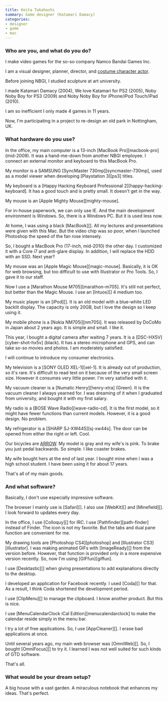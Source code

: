 ```yaml
---
title: Keita Takahashi
summary: Game designer (Katamari Damacy)
categories:
- designer
- game
- mac
---
```


### Who are you, and what do you do?

I make video games for the so-so company Namco Bandai Games Inc.

I am a visual designer, planner, director, and [costume character actor](http://www.youtube.com/watch?v=KgDWozpSF_M "Keita as Noby Noby Boy.").

Before joining NBGI, I studied sculpture at art university.

I made Katamari Damacy (2004), We love Katamari for PS2 (2005), Noby Noby Boy for PS3 (2009) and Noby Noby Boy for iPhone/iPod Touch/iPad (2010).

I am so inefficient I only made 4 games in 11 years.

Now, I'm participating in a project to re-design an old park in Nottingham, UK.

### What hardware do you use?

In the office, my main computer is a 13-inch [MacBook Pro][macbook-pro] (mid-2009). It was a hand-me-down from another NBGI employee. I connect an external monitor and keyboard to this MacBook Pro.

My monitor is a SAMSUNG [SyncMaster 730mp][syncmaster-730mp], used as a model viewer when developing [Playstation 3][ps3] titles.

My keyboard is a [Happy Hacking Keyboard Professional 2][happy-hacking-keyboard]. It has a good touch and is pretty small. It doesn't get in the way.

My mouse is an [Apple Mighty Mouse][mighty-mouse].

For in-house paperwork, we can only use IE. And the main development environment is Windows. So, there is a Windows PC. But it is used less now.

At home, I was using a black [MacBook][]. All my lectures and presentations were given with this Mac. But the video chip was so poor, when I launched Photoshop the speed of the fan rose intensely.

So, I bought a MacBook Pro (17-inch, mid-2010) the other day. I customized it with a Core i7 and anti-glare display. In addition, I will replace the HDD with an SSD. Next year?

My mouse was an [Apple Magic Mouse][magic-mouse]. Basically, it is OK for web browsing, but too difficult to use with Illustrator or Pro Tools. So, I gave it to our staff.

Now I use a [Marathon Mouse M705][marathon-m705]. It's still not perfect, but better than the Magic Mouse. I use an [Intuos][] 4 medium too.

My music player is an [iPod][]. It is an old model with a blue-white LED backlit display. The capacity is only 20GB, but I love the design so I keep using it.

My mobile phone is a [Nokia NM705i][nm705i]. It was released by DoCoMo in Japan about 2 years ago. It is simple and small. I like it.

This year, I bought a digital camera after waiting 7 years. It is a [DSC-HX5V][cyber-shot-hx5v] (black). It has a stereo microphone and GPS, and can take so-so movies and photos. I am moderately satisfied.

I will continue to introduce my consumer electronics.

My television is a [SONY OLED XEL-1][xel-1]. It is already out of production, so it's rare. It's difficult to read text on it because of the very small screen size. However it consumes very little power. I'm very satisfied with it.

My vacuum cleaner is a [Numatic Henry][henry-xtra] (Green). It is the vacuum cleaner I always yearned for. I was dreaming of it when I graduated from university, and bought it with my first salary.

My radio is a [BOSE Wave Radio][wave-radio-cd]. It is the first model, so it might have fewer functions than current models. However, it is a good design. No problem.

My refrigerator is a [SHARP SJ-XW44S][sj-xw44s]. The door can be opened from either the right or left. Cool.

Our bicycles are [ARROW](http://www.arrow.ecnet.jp/ "Arrow, bespoke bike makers."). My model is gray and my wife's is pink. To brake you just pedal backwards. So simple. I like coaster brakes.

My wife bought hers at the end of last year. I bought mine when I was a high school student. I have been using it for about 17 years.

That's all of my main goods.

### And what software?

Basically, I don't use especially impressive software.

The browser I mainly use is [Safari][]. I also use [WebKit][] and [Minefield][]. I look forward to updates every day.

In the office, I use [Colloquy][] for IRC. I use [Pathfinder][path-finder] instead of Finder. The icon is not my favorite. But the tabs and dual pane function are convenient for me.

My drawing tools are [Photoshop CS4][photoshop] and [Illustrator CS3][illustrator]. I was making animated GIFs with [ImageReady][] from the version before. However, that function is provided only in a more expensive version recently. So, now I'm using [GIFfun][giffun].

I use [Desktastic][] when giving presentations to add explanations directly to the desktop.

I developed an application for Facebook recently. I used [Coda][] for that. As a result, I think Coda shortened the development period.

I use [ClipMenu][] to manage the clipboard. I know another product. But this is nice.

I use [MenuCalendarClock iCal Edition][menucalendarclock] to make the calendar reside simply in the menu bar.

I try a lot of free applications. So, I use [AppCleaner][]. I erase bad applications at once.

Until several years ago, my main web browser was [OmniWeb][]. So, I bought [OmniFocus][] to try it. I learned I was not well suited for such kinds of GTD software.

That's all.

### What would be your dream setup?

A big house with a vast garden. A miraculous notebook that enhances my ideas. That's perfect.